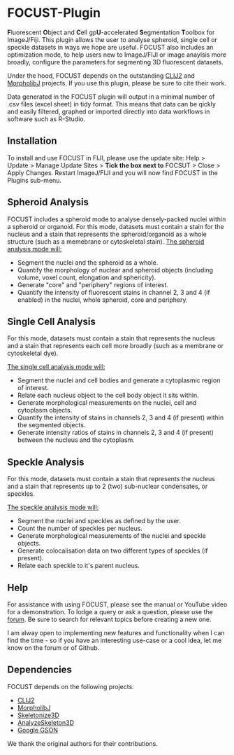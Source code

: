 # FOCUST-Plugin
**F**luorescent **O**bject and **C**ell gp**U**-accelerated **S**egmentation **T**oolbox for ImageJ/Fiji. 
This plugin allows the user to analyse spheroid, single cell or speckle datasets in ways we hope are useful. 
FOCUST also includes an optimization mode, to help users new to ImageJ/FIJI or image anaylsis more broadly, configure the parameters for segmenting 3D fluorescent datasets. 

Under the hood, FOCUST depends on the outstanding [CLIJ2](https://github.com/clij/clij2) and [MorpholibJ](https://github.com/ijpb/MorphoLibJ) projects. If you use this plugin, please be sure to cite their work.

Data generated in the FOCUST plugin will output in a minimal number of .csv files (excel sheet) in tidy format. This means that data can be qickly and easily filtered, graphed or imported directly into data workflows in software such as R-Studio.

## Installation
To install and use FOCUST in FIJI, please use the update site: Help > Update > Manage Update Sites > __Tick the box next to__ FOCSUT > Close > Apply Changes. Restart ImageJ/FIJI and you will now find FOCUST in the Plugins sub-menu. 

## Spheroid Analysis
FOCUST includes a spheroid mode to analyse densely-packed nuclei within a spheroid or organoid. For this mode, datasets must contain a stain for the nucleus and a stain that represents the spheroid/organoid as a whole structure (such as a memebrane or cytoskeletal stain).
<ins> The spheroid analysis mode will: </ins>
- Segment the nuclei and the spheroid as a whole.
- Quantify the morphology of nuclear and spheroid objects (including volume, voxel count, elongation and sphericity). 
- Generate "core" and "periphery" regions of interest.
- Quantify the intensity of fluorescent stains in channel 2, 3 and 4 (if enabled) in the nuclei, whole spheroid, core and periphery.

## Single Cell Analysis

For this mode, datasets must contain a stain that represents the nucleus and a stain that represents each cell more broadly (such as a membrane or cytoskeletal dye). 

<ins> The single cell analysis mode will: </ins>
- Segment the nuclei and cell bodies and generate a cytoplasmic region of interest. 
- Relate each nucleus object to the cell body object it sits within.
- Generate morphological measurements on the nuclei, cell and cytoplasm objects.
- Quantify the intensity of stains in channels 2, 3 and 4 (if present) within the segmented objects.
- Generate intensity ratios of stains in channels 2, 3 and 4 (if present) between the nucleus and the cytoplasm.


## Speckle Analysis

For this mode, datasets must contain a stain that represents the nucleus and a stain that represents up to 2 (two) sub-nuclear condensates, or speckles.

<ins> The speckle analysis mode will: </ins>
- Segment the nuclei and speckles as defined by the user.
- Count the number of speckles per nucleus.
- Generate morphological measurements of the nuclei and speckle objects.
- Generate colocalisation data on two different types of speckles (if present).
- Relate each speckle to it's parent nucleus.

## Help
For assistance with using FOCUST, please see the manual or YouTube video for a demonstration.
To lodge a query or ask a question, please use the [forum](https://forum.image.sc/). Be sure to search for relevant topics before creating a new one.

I am alway open to implementing new features and functionality when I can find the time - so if you have an interesting use-case or a cool idea, let me know on the forum or of Github. 

## Dependencies
FOCUST depends on the following projects:

- [CLIJ2](https://clij.github.io/)
- [MorpholibJ](https://ijpb.github.io/MorphoLibJ/)
- [Skeletonize3D](https://imagej.net/plugins/skeletonize3d)
- [AnalyzeSkeleton3D](https://imagej.net/plugins/analyze-skeleton/)
- [Google GSON](https://github.com/google/gson)

We thank the original authors for their contributions.
